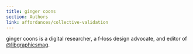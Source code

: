 ```yaml
---
title: ginger coons
section: Authors
link: affordances/collective-validation
---
```

ginger coons is a digital researcher, a f-loss design advocate, and editor of
[@libgraphicsmag](https://twitter.com/libgraphicsmag).


